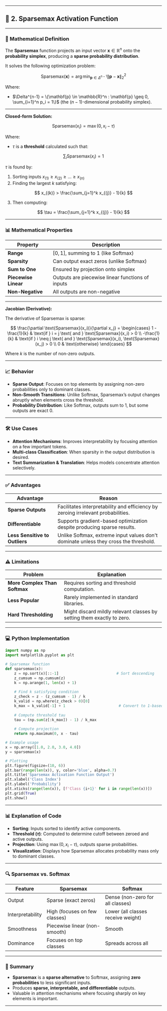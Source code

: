 
---

## 🔷 2. Sparsemax Activation Function

---

### 📐 Mathematical Definition

The **Sparsemax** function projects an input vector $\mathbf{x} \in \mathbb{R}^n$ onto the **probability simplex**, producing a **sparse probability distribution**.

It solves the following optimization problem:

$$
\text{Sparsemax}(\mathbf{x}) = \arg\min_{\mathbf{p} \in \Delta^{n-1}} \|\mathbf{p} - \mathbf{x}\|_2^2
$$

Where:

* $\Delta^{n-1} = \{\mathbf{p} \in \mathbb{R}^n : \mathbf{p} \geq 0, \sum_{i=1}^n p_i = 1\}$
  (the $(n-1)$-dimensional probability simplex).

---

**Closed-form Solution:**

$$
\text{Sparsemax}(x_i) = \max(0, x_i - \tau)
$$

Where:

* $\tau$ is a **threshold** calculated such that:

$$
\sum_i \text{Sparsemax}(x_i) = 1
$$

$\tau$ is found by:

1. Sorting inputs $x_{(1)} \geq x_{(2)} \geq \dots \geq x_{(n)}$
2. Finding the largest $k$ satisfying:

$$
x_{(k)} > \frac{\sum_{j=1}^k x_{(j)} - 1}{k}
$$

3. Then computing:

$$
\tau = \frac{\sum_{j=1}^k x_{(j)} - 1}{k}
$$

---

### 📊 Mathematical Properties

| Property             | Description                                      |
| -------------------- | ------------------------------------------------ |
| **Range**            | $[0, 1]$, summing to 1 (like Softmax)            |
| **Sparsity**         | Can output exact zeros (unlike Softmax)          |
| **Sum to One**       | Ensured by projection onto simplex               |
| **Piecewise Linear** | Outputs are piecewise linear functions of inputs |
| **Non-Negative**     | All outputs are non-negative                     |

---

**Jacobian (Derivative):**

The derivative of Sparsemax is sparse:

$$
\frac{\partial \text{Sparsemax}(x_i)}{\partial x_j} =
\begin{cases} 
1 - \frac{1}{k} & \text{if } i = j \text{ and } \text{Sparsemax}(x_i) > 0 \\
-\frac{1}{k} & \text{if } i \neq j \text{ and } \text{Sparsemax}(x_i), \text{Sparsemax}(x_j) > 0 \\
0 & \text{otherwise}
\end{cases}
$$

Where $k$ is the number of non-zero outputs.

---

### 📈 Behavior

* **Sparse Output**: Focuses on top elements by assigning non-zero probabilities only to dominant classes.
* **Non-Smooth Transitions**: Unlike Softmax, Sparsemax’s output changes abruptly when elements cross the threshold.
* **Probability Distribution**: Like Softmax, outputs sum to 1, but some outputs are exact 0.

---

### 🛠️ Use Cases

* **Attention Mechanisms**: Improves interpretability by focusing attention on a few important tokens.
* **Multi-class Classification**: When sparsity in the output distribution is desired.
* **Text Summarization & Translation**: Helps models concentrate attention selectively.

---

### ✅ Advantages

| Advantage                      | Reason                                                                               |
| ------------------------------ | ------------------------------------------------------------------------------------ |
| **Sparse Outputs**             | Facilitates interpretability and efficiency by zeroing irrelevant probabilities.     |
| **Differentiable**             | Supports gradient-based optimization despite producing sparse results.               |
| **Less Sensitive to Outliers** | Unlike Softmax, extreme input values don't dominate unless they cross the threshold. |

---

### ⚠️ Limitations

| Problem                       | Explanation                                                            |
| ----------------------------- | ---------------------------------------------------------------------- |
| **More Complex Than Softmax** | Requires sorting and threshold computation.                            |
| **Less Popular**              | Rarely implemented in standard libraries.                              |
| **Hard Thresholding**         | Might discard mildly relevant classes by setting them exactly to zero. |

---

### 💻 Python Implementation

```python
import numpy as np
import matplotlib.pyplot as plt

# Sparsemax function
def sparsemax(x):
    z = np.sort(x)[::-1]                          # Sort descending
    z_cumsum = np.cumsum(z)
    k = np.arange(1, len(x) + 1)
    
    # Find k satisfying condition
    z_check = z - (z_cumsum - 1) / k
    k_valid = np.where(z_check > 0)[0]
    k_max = k_valid[-1] + 1                        # Convert to 1-based index
    
    # Compute threshold tau
    tau = (np.sum(z[:k_max]) - 1) / k_max
    
    # Compute projection
    return np.maximum(0, x - tau)

# Example usage
x = np.array([1.0, 2.0, 3.0, 4.0])
y = sparsemax(x)

# Plotting
plt.figure(figsize=(10, 6))
plt.bar(range(len(x)), y, color='blue', alpha=0.7)
plt.title('Sparsemax Activation Function Output')
plt.xlabel('Class Index')
plt.ylabel('Probability')
plt.xticks(range(len(x)), [f'Class {i+1}' for i in range(len(x))])
plt.grid(True)
plt.show()
```

---

### 📊 Explanation of Code

* **Sorting**: Inputs sorted to identify active components.
* **Threshold ($\tau$)**: Computed to determine cutoff between zeroed and active outputs.
* **Projection**: Using $\max(0, x_i - \tau)$, outputs sparse probabilities.
* **Visualization**: Displays how Sparsemax allocates probability mass only to dominant classes.

---

### 🔍 Sparsemax vs. Softmax

| Feature          | Sparsemax                     | Softmax                            |
| ---------------- | ----------------------------- | ---------------------------------- |
| Output           | Sparse (exact zeros)          | Dense (non-zero for all classes)   |
| Interpretability | High (focuses on few classes) | Lower (all classes receive weight) |
| Smoothness       | Piecewise linear (non-smooth) | Smooth                             |
| Dominance        | Focuses on top classes        | Spreads across all                 |

---

### 🚀 Summary

* **Sparsemax** is a **sparse alternative** to Softmax, assigning **zero probabilities** to less significant inputs.
* Produces **sparse, interpretable, and differentiable** outputs.
* Valuable in attention mechanisms where focusing sharply on key elements is important.

---
